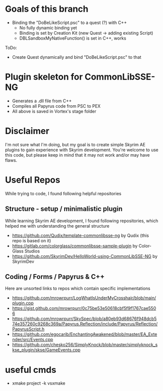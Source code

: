 # Goals of this branch
- Binding the "DoBeLikeScript.psc" to a quest (?) with C++
	- No fully dynamic binding yet
	- Binding is set by Creation Kit (new Quest -> adding existing Script)
	- DBLSandboxMyNativeFunction() is set in C++, works

ToDo:
- Create Quest dynamically and bind "DoBeLikeScript.psc" to that

# Plugin skeleton for CommonLibSSE-NG
- Generates a .dll file from C++
- Compiles all Papyrus code from PSC to PEX
- All above is saved in Vortex's stage folder

# Disclaimer
I'm not sure what I'm doing, but my goal is to create simple Skyrim AE plugins to gain experience with Skyrim development.
You're welcome to use this code, but please keep in mind that it may not work and/or may have flaws.

# Useful Repos
While trying to code, I found following helpful repositories

## Structure - setup / minimalistic plugin 
While learning Skyrim AE development, I found following repositories, which helped me with understanding the general structure
- https://github.com/Qudix/template-commonlibsse-ng by Qudix (this repo is based on it)
- https://gitlab.com/colorglass/commonlibsse-sample-plugin by Color-Glass Studios
- https://github.com/SkyrimDev/HelloWorld-using-CommonLibSSE-NG by SkyrimDev

## Coding / Forms / Papyrus & C++
Here are unsorted links to repos which contain specific implementations
- https://github.com/mrowrpurr/LogWhatIsUnderMyCrosshair/blob/main/plugin.cpp
- https://gist.github.com/mrowrpurr/0c75be53e50618cbf5f9f1767cae5506
- https://github.com/mrowrpurr/SkySpec/blob/a80eb93d68676f948dcb574e357260c9268c369a/Papyrus.Reflection/include/Papyrus/Reflection/PapyrusScript.h
- https://github.com/egocarib/EnchantingAwakened/blob/master/EA_Extender/src/Events.cpp
- https://github.com/chesko256/SimplyKnock/blob/master/simplyknock_skse_plugin/skse/GameEvents.cpp

# useful cmds
- xmake project -k vsxmake